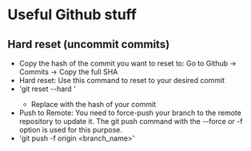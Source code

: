 # Useful Github stuff

## Hard reset (uncommit commits)
- Copy the hash of the commit you want to reset to: Go to Github → Commits → Copy the full SHA
- Hard reset: Use this command to reset to your desired commit
 - 'git reset --hard <SHA>'
   - Replace <SHA> with the hash of your commit
- Push to Remote: You need to force-push your branch to the remote repository to update it. The git push command with the --force or -f option is used for this purpose.
 - 'git push -f origin <branch_name>'
